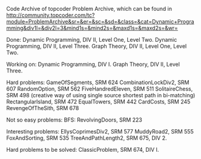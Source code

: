 Code Archive of topcoder Problem Archive, which can be found in http://community.topcoder.com/tc?module=ProblemArchive&sr=&er=&sc=&sd=&class=&cat=Dynamic+Programming&div1l=&div2l=3&mind1s=&mind2s=&maxd1s=&maxd2s=&wr=

Done:
Dynamic Programming, DIV II, Level One, Level Two.
Dynamic Programming, DIV II, Level Three.
Graph Theory, DIV II, Level One, Level Two.

Working on:
Dynamic Programming, DIV I.
Graph Theory, DIV II, Level Three.


Hard problems:
GameOfSegments, SRM 624
CombinationLockDiv2, SRM 607
RandomOption, SRM 562
FiveHandredEleven, SRM 511
SolitaireChess, SRM 498
(creative way of using single source shortest path in bi-matching)
RectangularIsland, SRM 472
EqualTowers, SRM 442
CardCosts, SRM 245
RevengeOfTheSith, SRM 678

Not so easy problems:
BFS:
	RevolvingDoors,	SRM 223

Interesting problems:
EllysCoprimesDiv2, SRM 577
MuddyRoad2, SRM 555
FoxAndSorting, SRM 535
TreeAndPathLength2, SRM 675, DIV 2.

Hard problems to be solved:
ClassicProblem, SRM 674, DIV I.

